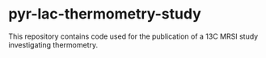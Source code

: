 # pyr-lac-thermometry-study
This repository contains code used for the publication of a 13C MRSI study investigating thermometry.
